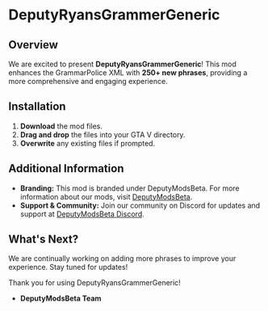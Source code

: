 # DeputyRyansGrammerGeneric

## Overview
We are excited to present **DeputyRyansGrammerGeneric**! This mod enhances the GrammarPolice XML with **250+ new phrases**, providing a more comprehensive and engaging experience. 

## Installation
1. **Download** the mod files.
2. **Drag and drop** the files into your GTA V directory.
3. **Overwrite** any existing files if prompted.

## Additional Information
- **Branding:** This mod is branded under DeputyModsBeta. For more information about our mods, visit [DeputyModsBeta](https://www.deputycad.com).
- **Support & Community:** Join our community on Discord for updates and support at [DeputyModsBeta Discord](https://discord.gg/UF88cEKxCZ).

## What's Next?
We are continually working on adding more phrases to improve your experience. Stay tuned for updates!

Thank you for using DeputyRyansGrammerGeneric!

- **DeputyModsBeta Team**
